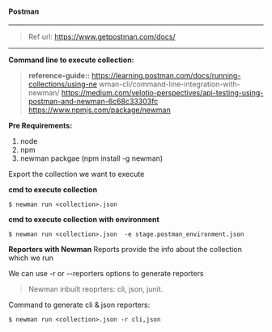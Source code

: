 #### Postman

-------------------------------------------------------------------------------------------

> Ref url:
> https://www.getpostman.com/docs/



----------------------------------------------



**Command line to execute collection:**

> **reference-guide::**
> https://learning.postman.com/docs/running-collections/using-ne wman-cli/command-line-integration-with-newman/
> https://medium.com/velotio-perspectives/api-testing-using-postman-and-newman-6c68c33303fc
> https://www.npmjs.com/package/newman

**Pre Requirements:**

1. node
2. npm
3. newman packgae (npm install -g newman)

Export the collection we want to execute

**cmd to execute collection**

```
$ newman run <collection>.json 
```

**cmd to execute collection with environment**

```
$ newman run <collection>.json  -e stage.postman_environment.json
```

**Reporters with Newman**
Reports provide the info about the collection which we run

We can use  -r or --reporters options to generate reporters

> Newman inbuilt reoprters: cli, json, junit. 

Command to generate cli & json reporters:

```
$ newman run <collection>.json -r cli,json
```

